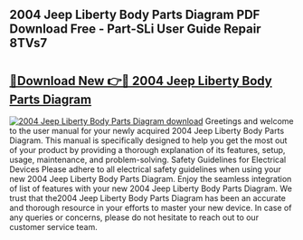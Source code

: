 ## 2004 Jeep Liberty Body Parts Diagram PDF Download Free - Part-SLi User Guide Repair 8TVs7

# <h2><a href="http://dfnhed1.blite.top/?on=2004+Jeep+Liberty+Body+Parts+Diagram">🔗Download New 👉🔴 2004 Jeep Liberty Body Parts Diagram</a></h2>

[![2004 Jeep Liberty Body Parts Diagram download](https://i.imgur.com/lujVjoI.png)](http://dfnhed1.blite.top/?on=2004+Jeep+Liberty+Body+Parts+Diagram)
Greetings and welcome to the user manual for your newly acquired 2004 Jeep Liberty Body Parts Diagram. This manual is specifically designed to help you get the most out of your product by providing a thorough explanation of its features, setup, usage, maintenance, and problem-solving. Safety Guidelines for Electrical Devices Please adhere to all electrical safety guidelines when using your new 2004 Jeep Liberty Body Parts Diagram. Enjoy the seamless integration of list of features with your new 2004 Jeep Liberty Body Parts Diagram. We trust that the2004 Jeep Liberty Body Parts Diagram has been an accurate and thorough resource in your efforts to master your new device. In case of any queries or concerns, please do not hesitate to reach out to our customer service team.

